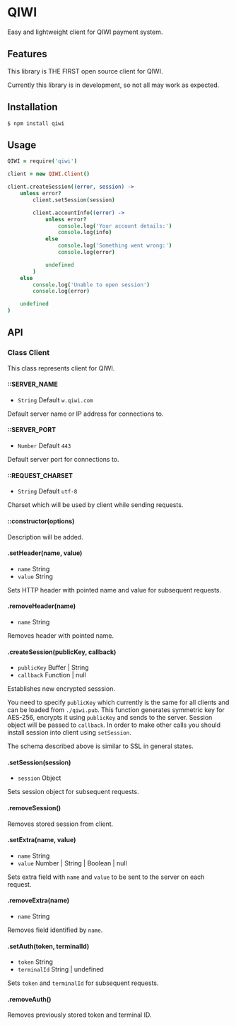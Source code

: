 # QIWI

Easy and lightweight client for QIWI payment system.

## Features

This library is THE FIRST open source client for QIWI.

Currently this library is in development, so not all may work as expected.

## Installation

```
$ npm install qiwi
```

## Usage

```coffeescript
QIWI = require('qiwi')

client = new QIWI.Client()

client.createSession((error, session) ->
	unless error?
		client.setSession(session)

		client.accountInfo((error) ->
			unless error?
				console.log('Your account details:')
				console.log(info)
			else
				console.log('Something went wrong:')
				console.log(error)

			undefined
		)
	else
		console.log('Unable to open session')
		console.log(error)

	undefined
)
```

## API

### Class Client

This class represents client for QIWI.

#### ::SERVER_NAME

- `String` Default `w.qiwi.com`

Default server name or IP address for connections to.

#### ::SERVER_PORT

- `Number` Default `443`

Default server port for connections to.

#### ::REQUEST_CHARSET

- `String` Default `utf-8`

Charset which will be used by client while sending requests.

#### ::constructor(options)

Description will be added.

#### .setHeader(name, value)
- `name` String
- `value` String

Sets HTTP header with pointed name and value for subsequent requests.

#### .removeHeader(name)
- `name` String

Removes header with pointed name.

#### .createSession(publicKey, callback)

- `publicKey` Buffer | String
- `callback` Function | null

Establishes new encrypted sesssion.

You need to specify `publicKey` which currently is the same for all clients and can be loaded from `./qiwi.pub`. This function generates symmetric key for AES-256, encrypts it using `publicKey` and sends to the server. Session object will be passed to `callback`. In order to make other calls you should install session into client using `setSession`.

The schema described above is similar to SSL in general states.

#### .setSession(session)

- `session` Object

Sets session object for subsequent requests.

#### .removeSession()

Removes stored session from client.

#### .setExtra(name, value)

- `name` String
- `value` Number | String | Boolean | null

Sets extra field with `name` and `value` to be sent to the server on each request.

#### .removeExtra(name)

- `name` String

Removes field identified by `name`.

#### .setAuth(token, terminalId)

- `token` String
- `terminalId` String | undefined

Sets `token` and `terminalId` for subsequent requests.

#### .removeAuth()

Removes previously stored token and terminal ID.
